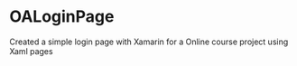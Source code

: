 # OALoginPage

Created a simple login page with Xamarin for a Online course project using Xaml pages
